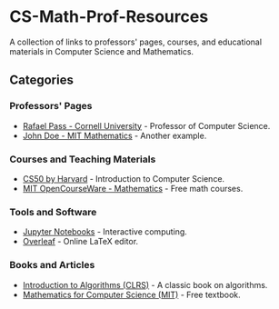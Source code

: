 # CS-Math-Prof-Resources

A collection of links to professors' pages, courses, and educational materials in Computer Science and Mathematics.

## Categories

### Professors' Pages
- [Rafael Pass - Cornell University](https://www.cs.cornell.edu/~rafael/) - Professor of Computer Science.
- [John Doe - MIT Mathematics](https://example.com) - Another example.

### Courses and Teaching Materials
- [CS50 by Harvard](https://cs50.harvard.edu/) - Introduction to Computer Science.
- [MIT OpenCourseWare - Mathematics](https://ocw.mit.edu/courses/mathematics/) - Free math courses.

### Tools and Software
- [Jupyter Notebooks](https://jupyter.org/) - Interactive computing.
- [Overleaf](https://www.overleaf.com/) - Online LaTeX editor.

### Books and Articles
- [Introduction to Algorithms (CLRS)](https://example.com) - A classic book on algorithms.
- [Mathematics for Computer Science (MIT)](https://example.com) - Free textbook.
